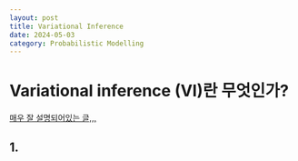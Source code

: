 ```yaml
---
layout: post
title: Variational Inference
date: 2024-05-03
category: Probabilistic Modelling
---
```


# Variational inference (VI)란 무엇인가?

[매우 잘 설명되어있는 글,,,](https://velog.io/@gibonki77/Inference-1)

## 1. 